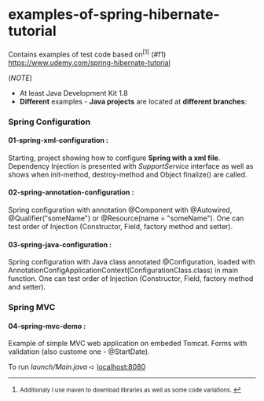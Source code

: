 # examples-of-spring-hibernate-tutorial
Contains examples of test code based on<sup id="a1">[1]</sup> (#f1) https://www.udemy.com/spring-hibernate-tutorial

(*NOTE*) 
- At least Java Development Kit 1.8
- **Different** examples - **Java projects** are located at **different branches**:

### Spring Configuration
#### 01-spring-xml-configuration :
   Starting, project showing how to configure **Spring with a xml file**.
   Dependency Injection is presented with *SupportService* interface as well as shows when
   init-method, destroy-method and Object finalize() are called.

#### 02-spring-annotation-configuration :
   Spring configuration with annotation @Component with @Autowired, @Qualifier("someName") or @Resource(name = "someName").
   One can test order of Injection (Constructor, Field, factory method and setter).

#### 03-spring-java-configuration :
   Spring configuration with Java class annotated @Configuration, loaded with 
   AnnotationConfigApplicationContext(ConfigurationClass.class) in main function.
   One can test order of Injection (Constructor, Field, factory method and setter).
   
### Spring MVC
#### 04-spring-mvc-demo :
   Example of simple MVC web application on embeded Tomcat.
   Forms with validation (also custome one - @StartDate).
   
   To run *launch/Main.java*  ➪  [localhost:8080](http://localhost:8080)

   

___
1. <small id="f1"> Additionaly I use maven to download libraries as well as some code variations.  </small> [↩](#a1)
